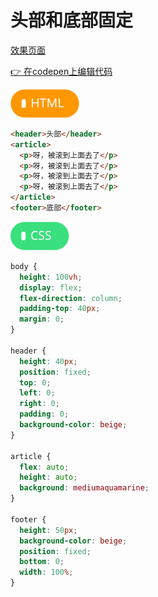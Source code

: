 # <b> 头部和底部固定</b>

[效果页面](../assets/source/01_21头部和底部固定.html ':include :type=iframe width=100% height=600px')

[:point_right: 在codepen上编辑代码](https://codepen.io/shuangcs/pen/GxbZzv)

![标签](../assets/html.svg)
```html
<header>头部</header>
<article>
  <p>呀，被滚到上面去了</p>
  <p>呀，被滚到上面去了</p>
  <p>呀，被滚到上面去了</p>
  <p>呀，被滚到上面去了</p>
</article>
<footer>底部</footer>
```
![标签](../assets/css.svg)

```css
body {
  height: 100vh;
  display: flex;
  flex-direction: column;
  padding-top: 40px;
  margin: 0;
}

header {
  height: 40px;
  position: fixed;
  top: 0;
  left: 0;
  right: 0;
  padding: 0;
  background-color: beige;
}

article {
  flex: auto;
  height: auto;
  background: mediumaquamarine;
}

footer {
  height: 50px;
  background-color: beige;
  position: fixed;
  bottom: 0;
  width: 100%;
}
```